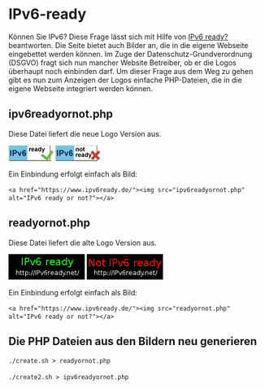 # IPv6-ready

Können Sie IPv6? Diese Frage lässt sich mit Hilfe von [IPv6 ready?](https://www.ipv6ready.de/) beantworten.
Die Seite bietet auch Bilder an, die in die eigene Webseite eingebettet werden können.
Im Zuge der Datenschutz-Grundverordnung (DSGVO) fragt sich nun mancher Website Betreiber, ob er die Logos überhaupt noch einbinden darf.
Um dieser Frage aus dem Weg zu gehen gibt es nun zum Anzeigen der Logos einfache PHP-Dateien, die in die eigene Webseite integriert werden können.

## ipv6readyornot.php

Diese Datei liefert die neue Logo Version aus.

![IPv6 ready](ipv6_ready.gif "IPv6 ready")
![Not IPv6 ready](ipv6_notready.gif "Not IPv6 ready")

Ein Einbindung erfolgt einfach als Bild:

    <a href="https://www.ipv6ready.de/"><img src="ipv6readyornot.php" alt="IPv6 ready or not?"></a>

## readyornot.php 

Diese Datei liefert die alte Logo Version aus.

![IPv6 ready](ready.png "IPv6 ready")
![Not IPv6 ready](not-ready.png "Not IPv6 ready")

Ein Einbindung erfolgt einfach als Bild:

    <a href="https://www.ipv6ready.de/"><img src="readyornot.php" alt="IPv6 ready or not?"></a>

## Die PHP Dateien aus den Bildern neu generieren

    ./create.sh > readyornot.php
 
    ./create2.sh > ipv6readyornot.php
